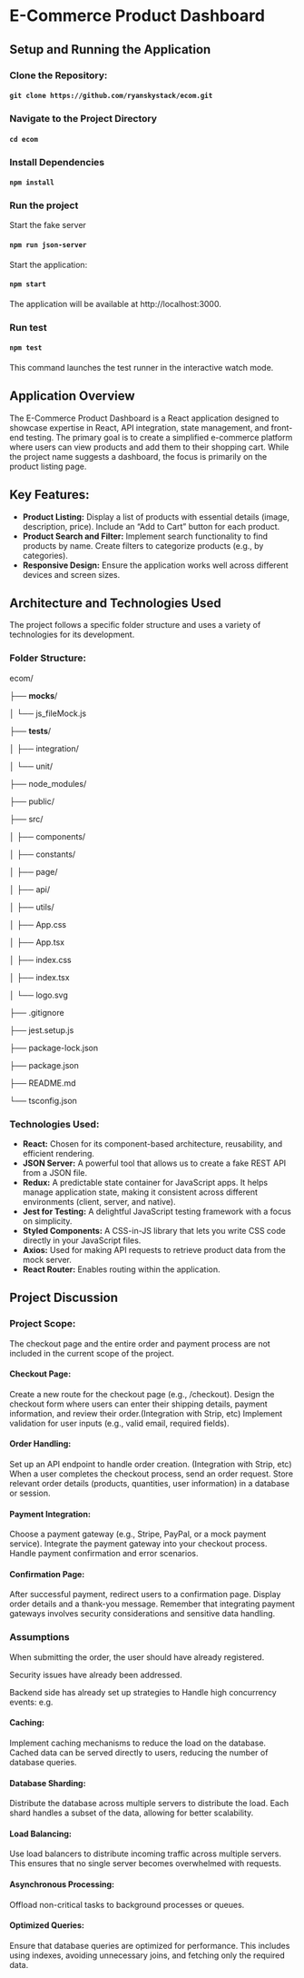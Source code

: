 # E-Commerce Product Dashboard

## Setup and Running the Application

### Clone the Repository:

#### `git clone https://github.com/ryanskystack/ecom.git`

### Navigate to the Project Directory

#### `cd ecom`

### Install Dependencies

#### `npm install`

### Run the project

Start the fake server
#### `npm run json-server`

Start the application:
#### `npm start`
The application will be available at http://localhost:3000.

### Run test
#### `npm test`
This command launches the test runner in the interactive watch mode.


## Application Overview

The E-Commerce Product Dashboard is a React application designed to showcase expertise in React, API integration, state management, and front-end testing. The primary goal is to create a simplified e-commerce platform where users can view products and add them to their shopping cart. While the project name suggests a dashboard, the focus is primarily on the product listing page.

## Key Features:

- **Product Listing:** Display a list of products with essential details (image, description, price). Include an “Add to Cart” button for each product.
- **Product Search and Filter:** Implement search functionality to find products by name. Create filters to categorize products (e.g., by categories).
- **Responsive Design:** Ensure the application works well across different devices and screen sizes.

## Architecture and Technologies Used

The project follows a specific folder structure and uses a variety of technologies for its development.

### Folder Structure:

ecom/

├── __mocks__/

│   └── js_fileMock.js

├── __tests__/

│   ├── integration/

│   └── unit/

├── node_modules/

├── public/

├── src/

│   ├── components/

│   ├── constants/

│   ├── page/

│   ├── api/

│   ├── utils/

│   ├── App.css

│   ├── App.tsx

│   ├── index.css

│   ├── index.tsx

│   └── logo.svg

├── .gitignore

├── jest.setup.js

├── package-lock.json

├── package.json

├── README.md

└── tsconfig.json


### Technologies Used:

- **React:** Chosen for its component-based architecture, reusability, and efficient rendering.
- **JSON Server:** A powerful tool that allows us to create a fake REST API from a JSON file.
- **Redux:** A predictable state container for JavaScript apps. It helps manage application state, making it consistent across different environments (client, server, and native).
- **Jest for Testing:** A delightful JavaScript testing framework with a focus on simplicity.
- **Styled Components:** A CSS-in-JS library that lets you write CSS code directly in your JavaScript files.
- **Axios:** Used for making API requests to retrieve product data from the mock server.
- **React Router:** Enables routing within the application.


## Project Discussion

### Project Scope:

The checkout page and the entire order and payment process are not included in the current scope of the project. 

#### Checkout Page:
Create a new route for the checkout page (e.g., /checkout).
Design the checkout form where users can enter their shipping details, payment information, and review their order.(Integration with Strip, etc)
Implement validation for user inputs (e.g., valid email, required fields).

#### Order Handling:
Set up an API endpoint to handle order creation. (Integration with Strip, etc)
When a user completes the checkout process, send an order request.
Store relevant order details (products, quantities, user information) in a database or session.

#### Payment Integration:
Choose a payment gateway (e.g., Stripe, PayPal, or a mock payment service).
Integrate the payment gateway into your checkout process.
Handle payment confirmation and error scenarios.

#### Confirmation Page:
After successful payment, redirect users to a confirmation page.
Display order details and a thank-you message.
Remember that integrating payment gateways involves security considerations and sensitive data handling. 


### Assumptions

When submitting the order, the user should have already registered.

Security issues have already been addressed.

Backend side has already set up strategies to Handle high concurrency events:
e.g. 
#### Caching: 
Implement caching mechanisms to reduce the load on the database. Cached data can be served directly to users, reducing the number of database queries.

#### Database Sharding: 
Distribute the database across multiple servers to distribute the load. Each shard handles a subset of the data, allowing for better scalability.

#### Load Balancing: 
Use load balancers to distribute incoming traffic across multiple servers. This ensures that no single server becomes overwhelmed with requests.

#### Asynchronous Processing: 
Offload non-critical tasks to background processes or queues. 

#### Optimized Queries: 
Ensure that database queries are optimized for performance. This includes using indexes, avoiding unnecessary joins, and fetching only the required data.